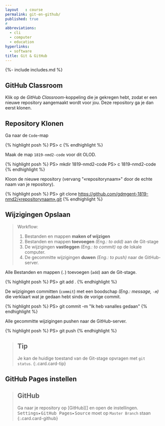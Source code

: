 ```yaml
---
layout   : course
permalink: git-en-github/
published: true
#
abbreviations:
  - cli
  - computer
  - education
hyperlinks:
  - software
title: Git & GitHub
---
```

{%- include includes.md %}

GitHub Classroom
----------------

Klik op de *GitHub Classroom*-koppeling die je gekregen hebt, zodat er een nieuwe repository aangemaakt wordt voor jou. Deze repository ga je dan eerst klonen.


Repository Klonen
-----------------

Ga naar de `Code`-map

{% highlight posh %}
PS> c
{% endhighlight %}

Maak de map `1819-nmd2-code` voor dit OLOD.

{% highlight posh %}
PS> mkdir 1819-nmd2-code
PS> c 1819-nmd2-code
{% endhighlight %}

Kloon de nieuwe repository (vervang "«repositorynaam»" door de echte naam van je repository).

{% highlight posh %}
PS> git clone https://github.com/gdmgent-1819-nmd2/«repositorynaam».git
{% endhighlight %}

Wijzigingen Opslaan
-------------------

> Workflow:
>
> 1. Bestanden en mappen **maken of wijzigen**
> 2. Bestanden en mappen **toevoegen** *(Eng.: to add)* aan de Git-stage
> 3. De wijzigingen **vastleggen** *(Eng.: to commit)* op de lokale computer.
> 4. De gecommitte wijzigingen **duwen** *(Eng.: to push)* naar de GitHub-server.

Alle Bestanden en mappen (`.`) toevoegen (`add`) aan de Git-stage.

{% highlight posh %}
PS> git add .
{% endhighlight %}

De wijzigingen committen (`commit`) met een boodschap *(Eng.: message, `-m`)* die verklaart wat je gedaan hebt sinds de vorige commit.

{% highlight posh %}
PS> git commit -m "Ik heb vanalles gedaan"
{% endhighlight %}

Alle gecommitte wijzigingen pushen naar de GitHub-server.

{% highlight posh %}
PS> git push
{% endhighlight %}

> Tip
> ---
> Je kan de huidige toestand van de Git-stage opvragen met `git status`.
{:.card.card-tip}

GitHub Pages instellen
----------------------

> GitHub
> ---
> Ga naar je repository op [GitHub][] en open de instellingen.  
> <kbd class="menu"><kbd>Settings</kbd>&#9656;<kbd>GitHub Pages</kbd>&#9656;<kbd>Source</kbd></kbd> moet op `Master Branch` staan 
{:.card.card-github}